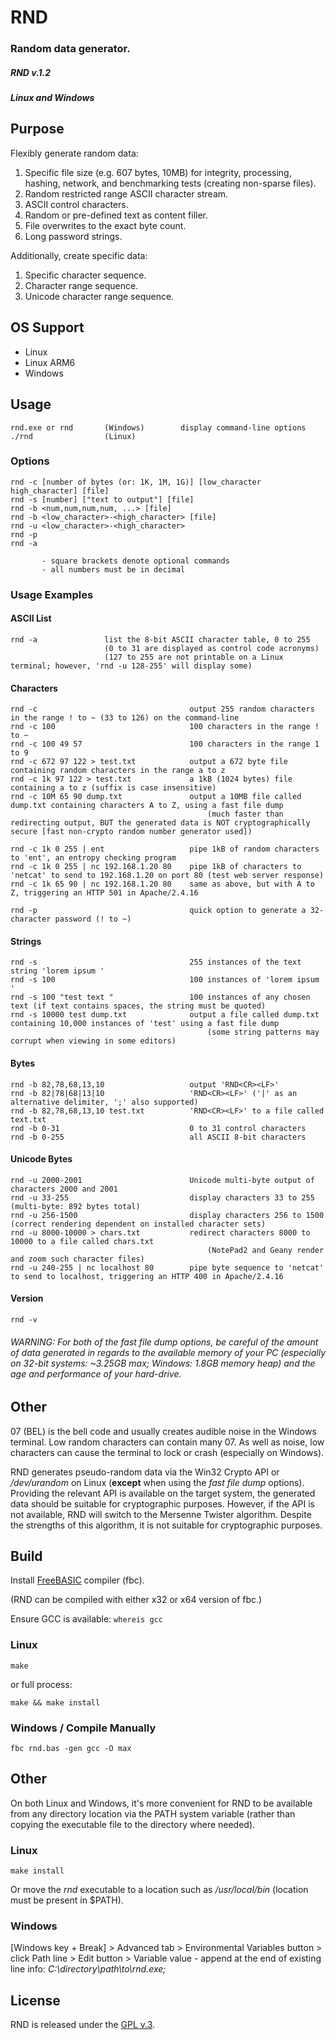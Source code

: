 
# RND

### Random data generator.


##### RND v.1.2

##### Linux and Windows


## Purpose

Flexibly generate random data:

1. Specific file size (e.g. 607 bytes, 10MB) for integrity, processing, hashing, network, and benchmarking tests (creating non-sparse files).
2. Random restricted range ASCII character stream.
3. ASCII control characters.
4. Random or pre-defined text as content filler.
5. File overwrites to the exact byte count.
6. Long password strings.

Additionally, create specific data:

1. Specific character sequence.
2. Character range sequence.
3. Unicode character range sequence.


## OS Support

+ Linux
+ Linux ARM6
+ Windows


## Usage

    rnd.exe or rnd       (Windows)        display command-line options
    ./rnd                (Linux)


### Options

    rnd -c [number of bytes (or: 1K, 1M, 1G)] [low_character high_character] [file]
    rnd -s [number] ["text to output"] [file]
    rnd -b <num,num,num,num, ...> [file]
    rnd -b <low_character>-<high_character> [file]
    rnd -u <low_character>-<high_character>
    rnd -p
    rnd -a

           - square brackets denote optional commands
           - all numbers must be in decimal


### Usage Examples


#### ASCII List

    rnd -a               list the 8-bit ASCII character table, 0 to 255
                         (0 to 31 are displayed as control code acronyms)
                         (127 to 255 are not printable on a Linux terminal; however, 'rnd -u 128-255' will display some)


#### Characters

    rnd -c                                  output 255 random characters in the range ! to ~ (33 to 126) on the command-line
    rnd -c 100                              100 characters in the range ! to ~
    rnd -c 100 49 57                        100 characters in the range 1 to 9
    rnd -c 672 97 122 > test.txt            output a 672 byte file containing random characters in the range a to z
    rnd -c 1k 97 122 > test.txt             a 1kB (1024 bytes) file containing a to z (suffix is case insensitive)
    rnd -c 10M 65 90 dump.txt               output a 10MB file called dump.txt containing characters A to Z, using a fast file dump
                                                (much faster than redirecting output, BUT the generated data is NOT cryptographically secure [fast non-crypto random number generator used])

    rnd -c 1k 0 255 | ent                   pipe 1kB of random characters to 'ent', an entropy checking program
    rnd -c 1k 0 255 | nc 192.168.1.20 80    pipe 1kB of characters to 'netcat' to send to 192.168.1.20 on port 80 (test web server response)
    rnd -c 1k 65 90 | nc 192.168.1.20 80    same as above, but with A to Z, triggering an HTTP 501 in Apache/2.4.16

    rnd -p                                  quick option to generate a 32-character password (! to ~)


#### Strings

    rnd -s                                  255 instances of the text string 'lorem ipsum '
    rnd -s 100                              100 instances of 'lorem ipsum '
    rnd -s 100 "test text "                 100 instances of any chosen text (if text contains spaces, the string must be quoted)
    rnd -s 10000 test dump.txt              output a file called dump.txt containing 10,000 instances of 'test' using a fast file dump
                                                (some string patterns may corrupt when viewing in some editors)


#### Bytes

    rnd -b 82,78,68,13,10                   output 'RND<CR><LF>'
    rnd -b 82|78|68|13|10                   'RND<CR><LF>' ('|' as an alternative delimiter, ';' also supported)
    rnd -b 82,78,68,13,10 test.txt          'RND<CR><LF>' to a file called text.txt
    rnd -b 0-31                             0 to 31 control characters
    rnd -b 0-255                            all ASCII 8-bit characters


#### Unicode Bytes

    rnd -u 2000-2001                        Unicode multi-byte output of characters 2000 and 2001
    rnd -u 33-255                           display characters 33 to 255 (multi-byte: 892 bytes total)
    rnd -u 256-1500                         display characters 256 to 1500 (correct rendering dependent on installed character sets)
    rnd -u 8000-10000 > chars.txt           redirect characters 8000 to 10000 to a file called chars.txt
                                                (NotePad2 and Geany render and zoom such character files)
    rnd -u 240-255 | nc localhost 80        pipe byte sequence to 'netcat' to send to localhost, triggering an HTTP 400 in Apache/2.4.16


#### Version

    rnd -v


###### WARNING: For both of the fast file dump options, be careful of the amount of data generated in regards to the available memory of your PC (especially on 32-bit systems: ~3.25GB max; Windows: 1.8GB memory heap) and the age and performance of your hard-drive.


## Other

07 (BEL) is the bell code and usually creates audible noise in the Windows terminal. Low random characters can contain many 07. As well as noise, low characters can cause the terminal to lock or crash (especially on Windows).

RND generates pseudo-random data via the Win32 Crypto API or */dev/urandom* on Linux (**except** when using the *fast file dump* options). Providing the relevant API is available on the target system, the generated data should be suitable for cryptographic purposes. However, if the API is not available, RND will switch to the Mersenne Twister algorithm. Despite the strengths of this algorithm, it is not suitable for cryptographic purposes.


## Build

Install [FreeBASIC](http://www.freebasic.net/forum/viewforum.php?f=1) compiler (fbc).

(RND can be compiled with either x32 or x64 version of fbc.)

Ensure GCC is available: `whereis gcc`


### Linux

    make

or full process:

    make && make install


### Windows / Compile Manually

    fbc rnd.bas -gen gcc -O max


## Other

On both Linux and Windows, it's more convenient for RND to be available from any directory location via the PATH system variable (rather than copying the executable file to the directory where needed).


### Linux

    make install

Or move the *rnd* executable to a location such as */usr/local/bin* (location must be present in $PATH).


### Windows

[Windows key + Break] > Advanced tab > Environmental Variables button > click Path line > Edit button > Variable value - append at the end of existing line info: *C:\directory\path\to\rnd.exe\;*


## License

RND is released under the [GPL v.3](https://www.gnu.org/licenses/gpl-3.0.html).
